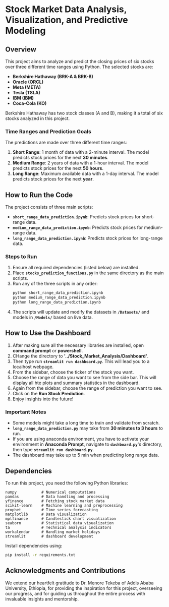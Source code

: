 # Stock Market Data Analysis, Visualization, and Predictive Modeling

## Overview
This project aims to analyze and predict the closing prices of six stocks over three different time ranges using Python. The selected stocks are:

- **Berkshire Hathaway (BRK-A & BRK-B)**
- **Oracle (ORCL)**
- **Meta (META)**
- **Tesla (TSLA)**
- **IBM (IBM)**
- **Coca-Cola (KO)**

Berkshire Hathaway has two stock classes (A and B), making it a total of six stocks analyzed in this project.

### **Time Ranges and Prediction Goals**
The predictions are made over three different time ranges:

1. **Short Range**: 1 month of data with a 2-minute interval. The model predicts stock prices for the next **30 minutes**.
2. **Medium Range**: 2 years of data with a 1-hour interval. The model predicts stock prices for the next **50 hours**.
3. **Long Range**: Maximum available data with a 1-day interval. The model predicts stock prices for the next **year**.

## **How to Run the Code**
The project consists of three main scripts:

- **`short_range_data_prediction.ipynb`**: Predicts stock prices for short-range data.
- **`medium_range_data_prediction.ipynb`**: Predicts stock prices for medium-range data.
- **`long_range_data_prediction.ipynb`**: Predicts stock prices for long-range data.

### **Steps to Run**
1. Ensure all required dependencies (listed below) are installed.
2. Place **`stocks_prediction_functions.py`** in the same directory as the main scripts.
3. Run any of the three scripts in any order:
   ```sh
   python short_range_data_prediction.ipynb
   python medium_range_data_prediction.ipynb
   python long_range_data_prediction.ipynb
   ```
4. The scripts will update and modify the datasets in **`/Datasets/`** and models in **`/Models/`** based on live data.

## **How to Use the Dashboard**
1. After making sure all the necessary libraries are installed, open **command prompt** or **powershell**.
2. CHange the directory to **'../Stock_Market_Analysis/Dashboard'**.
3. Then type run **`streamlit run dashboard.py`**. This will lead you to a localhost webpage.
4. From the sidebar, choose the ticker of the stock you want. 
5. Choose the range of data you want to see from the side bar. This will display all hte plots and summary statistics in the dashboard.
6. Again from the sidebar, choose the range of prediction you want to see.
7. Click on the **Run Stock Prediction**.
8. Enjoy insights into the future!

### **Important Notes**
- Some models might take a long time to train and validate from scratch.
- **`long_range_data_prediction.py`** may take from **30 minutes to 3 hours** to run.
- If you are using anaconda environment, you have to activate your environment in **Anaconda Prompt**, navigate to **`dashboard.py`**'s directory, then type **`streamlit run dashboard.py`**.
- The dashboard may take up to 5 min when predicting long range data.

## **Dependencies**
To run this project, you need the following Python libraries:

```plaintext
numpy           # Numerical computations
pandas          # Data handling and processing
yfinance        # Fetching stock market data
scikit-learn    # Machine learning and preprocessing
prophet         # Time series forecasting
matplotlib      # Data visualization
mplfinance      # Candlestick chart visualization
seaborn         # Statistical data visualization
ta              # Technical analysis indicators
workalendar     # Handling market holidays
streamlit       # dashboard development
```
Install dependencies using:
```sh
pip install -r requirements.txt
```

## **Acknowledgments and Contributions**
We extend our heartfelt gratitude to Dr. Menore Tekeba of Addis Ababa University, Ethiopia, for providing the inspiration for this project, overseeing our progress, and for guiding us throughout the entire process with invaluable insights and mentorship.